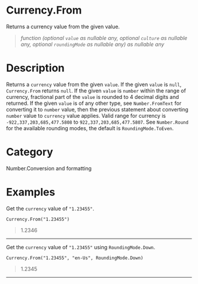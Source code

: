 ﻿# Currency.From
Returns a currency value from the given value.
> _function (optional <code>value</code> as nullable any, optional <code>culture</code> as nullable any, optional <code>roundingMode</code> as nullable any) as nullable any_
# Description 
Returns a <code>currency</code> value from the given <code>value</code>. If the given <code>value</code> is <code>null</code>, <code>Currency.From</code> returns <code>null</code>.  If the given <code>value</code> is <code>number</code> within the range of currency, fractional part of the <code>value</code> is rounded to 4 decimal digits and returned. If the given <code>value</code> is of any other type, see <code>Number.FromText</code> for converting it to <code>number</code> value, then the previous statement about converting <code>number</code> value to <code>currency</code> value applies. Valid range for currency is <code>-922,337,203,685,477.5808</code> to <code>922,337,203,685,477.5807</code>. See <code>Number.Round</code> for the available rounding modes, the default is <code>RoundingMode.ToEven</code>. 

# Category 
Number.Conversion and formatting
# Examples 
Get the <code>currency</code> value of <code>"1.23455"</code>.
```
Currency.From("1.23455")
```
> 1.2346
***
Get the <code>currency</code> value of <code>"1.23455"</code> using <code>RoundingMode.Down</code>.
```
Currency.From("1.23455", "en-Us", RoundingMode.Down)
```
> 1.2345
***
